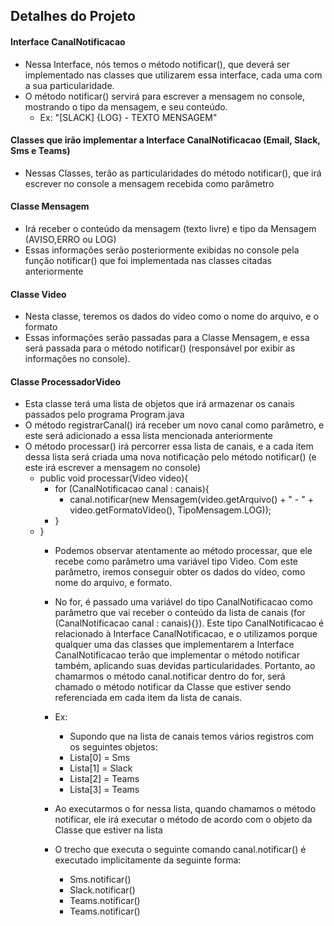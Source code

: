 ## Detalhes do Projeto

#### Interface CanalNotificacao
- Nessa Interface, nós temos o método notificar(), que deverá ser implementado nas classes que utilizarem essa interface, cada uma com a sua particularidade.
- O método notificar() servirá para escrever a mensagem no console, mostrando o tipo da mensagem, e seu conteúdo. 
  - Ex: "[SLACK] {LOG} - TEXTO MENSAGEM"

#### Classes que irão implementar a Interface CanalNotificacao (Email, Slack, Sms e Teams)
- Nessas Classes, terão as particularidades do método notificar(), que irá escrever no console a mensagem recebida como parâmetro

#### Classe Mensagem
- Irá receber o conteúdo da mensagem (texto livre) e tipo da Mensagem (AVISO,ERRO ou LOG)
- Essas informações serão posteriormente exibidas no console pela função notificar() que foi implementada nas classes citadas anteriormente

#### Classe Video
- Nesta classe, teremos os dados do vídeo como o nome do arquivo, e o formato
- Essas informações serão passadas para a Classe Mensagem, e essa será passada para o método notificar() (responsável por exibir as informações no console).

#### Classe ProcessadorVideo
- Esta classe terá uma lista de objetos que irá armazenar os canais passados pelo programa Program.java
- O método registrarCanal() irá receber um novo canal como parâmetro, e este será adicionado a essa lista mencionada anteriormente
- O método processar() irá percorrer essa lista de canais, e a cada item dessa lista será criada uma nova notificação pelo método notificar() (e este irá escrever a mensagem no console)
  - public void processar(Video video){
    - for (CanalNotificacao canal : canais){
      - canal.notificar(new Mensagem(video.getArquivo() + " - " + video.getFormatoVideo(), TipoMensagem.LOG));
    - }
  - }
    - Podemos observar atentamente ao método processar, que ele recebe como parâmetro uma variável tipo Video.
      Com este parâmetro, iremos conseguir obter os dados do vídeo, como nome do arquivo, e formato.      
    
    - No for, é passado uma variável do tipo CanalNotificacao como parâmetro que vai receber o conteúdo da lista de canais (for (CanalNotificacao canal : canais){}). 
      Este tipo CanalNotificacao é relacionado à Interface CanalNotificacao, e o utilizamos porque qualquer uma das classes 
      que implementarem a Interface CanalNotificacao terão que implementar o método notificar também, aplicando suas devidas particularidades.
      Portanto, ao chamarmos o método canal.notificar dentro do for, será chamado o método notificar da Classe que estiver sendo referenciada em cada item da lista de canais.
    - Ex:
      - Supondo que na lista de canais temos vários registros com os seguintes objetos:
      - Lista[0] = Sms
      - Lista[1] = Slack
      - Lista[2] = Teams
      - Lista[3] = Teams
    - Ao executarmos o for nessa lista, quando chamamos o método notificar, ele irá executar o método de acordo com o objeto da Classe que estiver na lista
    - O trecho que executa o seguinte comando canal.notificar() é executado implicitamente da seguinte forma:
      - Sms.notificar()
      - Slack.notificar()
      - Teams.notificar()
      - Teams.notificar()

